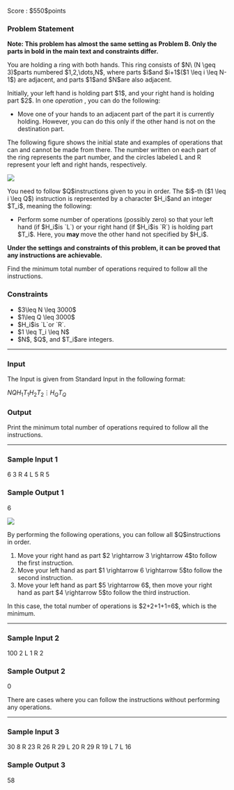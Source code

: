 
<div>

<span>

<span>

<p>
Score : $550$points
</p>

<div>

<section>

### **Problem Statement**

<p>

<strong>
Note: This problem has almost the same setting as Problem B. Only the parts in bold in the main text and constraints differ.
</strong>

</p>

<p>
You are holding a ring with both hands.
This ring consists of $N\ (N \geq 3)$parts numbered $1,2,\dots,N$, where parts $i$and $i+1$($1 \leq i \leq N-1$) are adjacent, and parts $1$and $N$are also adjacent.
</p>

<p>
Initially, your left hand is holding part $1$, and your right hand is holding part $2$.
In one 
<em>
operation
</em>
, you can do the following:
</p>

<ul>

<li>
Move one of your hands to an adjacent part of the part it is currently holding. However, you can do this only if the other hand is not on the destination part.
</li>

</ul>

<p>
The following figure shows the initial state and examples of operations that can and cannot be made from there. The number written on each part of the ring represents the part number, and the circles labeled L and R represent your left and right hands, respectively.
</p>

<p>

<img src="https://img.atcoder.jp/abc376/bb6691e1c7281e4794b3fd94b256ba66.png">

</img>

</p>

<p>
You need to follow $Q$instructions given to you in order.
The $i$-th ($1 \leq i \leq Q$) instruction is represented by a character $H_i$and an integer $T_i$, meaning the following:
</p>

<ul>

<li>
Perform some number of operations (possibly zero) so that your left hand (if $H_i$is `L`) or your right hand (if $H_i$is `R`) is holding part $T_i$.
  Here, you 
<strong>
may
</strong>
move the other hand not specified by $H_i$.
</li>

</ul>

<p>

<strong>
Under the settings and constraints of this problem, it can be proved that any instructions are achievable.
</strong>

</p>

<p>
Find the minimum total number of operations required to follow all the instructions.
</p>

</section>

</div>

<div>

<section>

### **Constraints**

<ul>

<li>
$3\leq N \leq 3000$
</li>

<li>
$1\leq Q \leq 3000$
</li>

<li>
$H_i$is `L`or `R`.
</li>

<li>
$1 \leq T_i \leq N$
</li>

<li>
$N$, $Q$, and $T_i$are integers.
</li>

</ul>

</section>

</div>

---

<div>

<div>

<section>

### **Input**

<p>
The Input is given from Standard Input in the following format:
</p>

<div>

$N$$Q$$H_1$$T_1$$H_2$$T_2$$\vdots$$H_Q$$T_Q$
</div>

</section>

</div>

<div>

<section>

### **Output**

<p>
Print the minimum total number of operations required to follow all the instructions.
</p>

</section>

</div>

</div>

---

<div>

<section>

### **Sample Input 1**

<div>

6 3
R 4
L 5
R 5

</div>

</section>

</div>

<div>

<section>

### **Sample Output 1**

<div>

6

</div>

<p>

<img src="https://img.atcoder.jp/abc376/d9baddfa26f7a1ccd163cbd8ad01fde4.png">

</img>

</p>

<p>
By performing the following operations, you can follow all $Q$instructions in order.
</p>

<ol>

<li>
Move your right hand as part $2 \rightarrow 3 \rightarrow 4$to follow the first instruction.
</li>

<li>
Move your left hand as part $1 \rightarrow 6 \rightarrow 5$to follow the second instruction.
</li>

<li>
Move your left hand as part $5 \rightarrow 6$, then move your right hand as part $4 \rightarrow 5$to follow the third instruction.
</li>

</ol>

<p>
In this case, the total number of operations is $2+2+1+1=6$, which is the minimum.
</p>

</section>

</div>

---

<div>

<section>

### **Sample Input 2**

<div>

100 2
L 1
R 2

</div>

</section>

</div>

<div>

<section>

### **Sample Output 2**

<div>

0

</div>

<p>
There are cases where you can follow the instructions without performing any operations.
</p>

</section>

</div>

---

<div>

<section>

### **Sample Input 3**

<div>

30 8
R 23
R 26
R 29
L 20
R 29
R 19
L 7
L 16

</div>

</section>

</div>

<div>

<section>

### **Sample Output 3**

<div>

58

</div>

</section>

</div>

</span>

</span>

</div>

